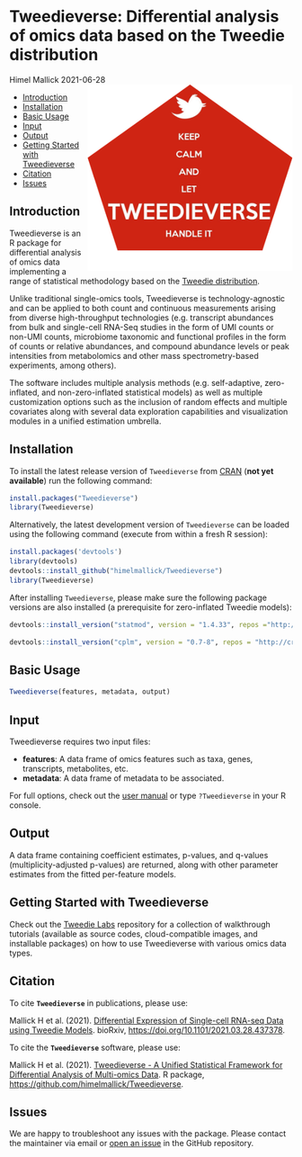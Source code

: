 Tweedieverse: Differential analysis of omics data based on the Tweedie distribution
================
Himel Mallick
2021-06-28 <img src="docs/logo.jpg" align="right" width="365px"/>

-   [Introduction](#introduction)
-   [Installation](#installation)
-   [Basic Usage](#basic-usage)
-   [Input](#input)
-   [Output](#output)
-   [Getting Started with Tweedieverse](#getting-started-with-tweedieverse)
-   [Citation](#citation)
-   [Issues](#issues)

<!-- Himel Mallick -->
<!-- 2021-03-03 <img src="docs/logo.jpg" align="right" width="365px"/> -->
Introduction
------------

Tweedieverse is an R package for differential analysis of omics data implementing a range of statistical methodology based on the [Tweedie distribution](https://en.wikipedia.org/wiki/Tweedie_distribution).

Unlike traditional single-omics tools, Tweedieverse is technology-agnostic and can be applied to both count and continuous measurements arising from diverse high-throughput technologies (e.g. transcript abundances from bulk and single-cell RNA-Seq studies in the form of UMI counts or non-UMI counts, microbiome taxonomic and functional profiles in the form of counts or relative abundances, and compound abundance levels or peak intensities from metabolomics and other mass spectrometry-based experiments, among others).

The software includes multiple analysis methods (e.g. self-adaptive, zero-inflated, and non-zero-inflated statistical models) as well as multiple customization options such as the inclusion of random effects and multiple covariates along with several data exploration capabilities and visualization modules in a unified estimation umbrella.

Installation
------------

To install the latest release version of `Tweedieverse` from [CRAN](https://cran.r-project.org/) (**not yet available**) run the following command:

``` r
install.packages("Tweedieverse")
library(Tweedieverse)
```

Alternatively, the latest development version of `Tweedieverse` can be loaded using the following command (execute from within a fresh R session):

``` r
install.packages('devtools')
library(devtools)
devtools::install_github("himelmallick/Tweedieverse")
library(Tweedieverse)
```

After installing `Tweedieverse`, please make sure the following package versions are also installed (a prerequisite for zero-inflated Tweedie models):

``` r
devtools::install_version("statmod", version = "1.4.33", repos ="http://cran.us.r-project.org")
```

``` r
devtools::install_version("cplm", version = "0.7-8", repos = "http://cran.us.r-project.org")
```

Basic Usage
-----------

``` r
Tweedieverse(features, metadata, output)
```

Input
-----

Tweedieverse requires two input files:

-   **features**: A data frame of omics features such as taxa, genes, transcripts, metabolites, etc.
-   **metadata**: A data frame of metadata to be associated.

For full options, check out the [user manual](https://github.com/himelmallick/Tweedieverse/tree/master/vignettes) or type `?Tweedieverse` in your R console.

Output
------

A data frame containing coefficient estimates, p-values, and q-values (multiplicity-adjusted p-values) are returned, along with other parameter estimates from the fitted per-feature models.

Getting Started with Tweedieverse
---------------------------------

Check out the [Tweedie Labs](https://github.com/himelmallick/TweedieLabs/) repository for a collection of walkthrough tutorials (available as source codes, cloud-compatible images, and installable packages) on how to use Tweedieverse with various omics data types.

Citation
--------

To cite **`Tweedieverse`** in publications, please use:

Mallick H et al. (2021). [Differential Expression of Single-cell RNA-seq Data using Tweedie Models](https://www.biorxiv.org/content/10.1101/2021.03.28.437378v1). bioRxiv, <https://doi.org/10.1101/2021.03.28.437378>.

To cite the **`Tweedieverse`** software, please use:

Mallick H et al. (2021). [Tweedieverse - A Unified Statistical Framework for Differential Analysis of Multi-omics Data](https://github.com/himelmallick/Tweedieverse). R package, <https://github.com/himelmallick/Tweedieverse>.

Issues
------

We are happy to troubleshoot any issues with the package. Please contact the maintainer via email or [open an issue](https://github.com/himelmallick/tweedieverse/issues) in the GitHub repository.
